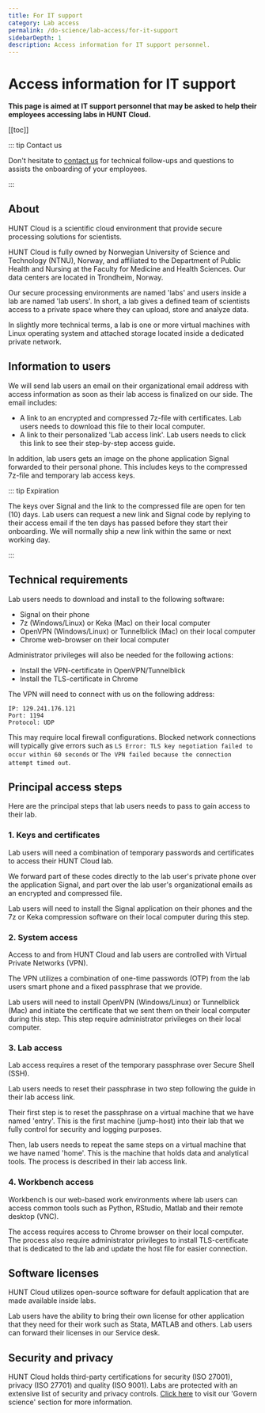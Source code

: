 ```yaml
---
title: For IT support
category: Lab access
permalink: /do-science/lab-access/for-it-support
sidebarDepth: 1
description: Access information for IT support personnel.
---
```


# Access information for IT support

**This page is aimed at IT support personnel that may be asked to help their employees accessing labs in HUNT Cloud.**

[[toc]]

::: tip Contact us

Don't hesitate to [contact us](/contact) for technical follow-ups and questions to assists the onboarding of your employees.

:::

## About 

HUNT Cloud is a scientific cloud environment that provide secure processing solutions for scientists.

HUNT Cloud is fully owned by Norwegian University of Science and Technology (NTNU), Norway, and affiliated to the Department of Public Health and Nursing at the Faculty for Medicine and Health Sciences. Our data centers are located in Trondheim, Norway.

Our secure processing environments are named 'labs' and users inside a lab are named 'lab users'. In short, a lab gives a defined team of scientists access to a private space where they can upload, store and analyze data.

In slightly more technical terms, a lab is one or more virtual machines with Linux operating system and  attached storage located inside a dedicated private network.

## Information to users

We will send lab users an email on their organizational email address with access information as soon as their lab access is finalized on our side. The email includes:


* A link to an encrypted and compressed 7z-file with certificates. Lab users needs to download this file to their local computer.
* A link to their personalized 'Lab access link'. Lab users needs to click this link to see their step-by-step access guide.

In addition, lab users gets an image on the phone application Signal forwarded to their personal phone. This includes keys to the compressed 7z-file and temporary lab access keys. 

::: tip Expiration

The keys over Signal and the link to the compressed file are open for ten (10) days. Lab users can request a new link and Signal code by replying to their access email if the ten days has passed before they start their onboarding. We will normally ship a new link within the same or next working day. 

:::


## Technical requirements

Lab users needs to download and install to the following software: 

* Signal on their phone
* 7z (Windows/Linux) or Keka (Mac) on their local computer
* OpenVPN (Windows/Linux) or Tunnelblick (Mac) on their local computer
* Chrome web-browser on their local computer

Administrator privileges will also be needed for the following actions: 

* Install the VPN-certificate in OpenVPN/Tunnelblick
* Install the TLS-certificate in Chrome

The VPN will need to connect with us on the following address: 

```
IP: 129.241.176.121
Port: 1194
Protocol: UDP
```

This may require local firewall configurations. Blocked network connections will typically give errors such as `LS Error: TLS key negotiation failed to occur within 60 seconds` or `The VPN failed because the connection attempt timed out`.

## Principal access steps

Here are the principal steps that lab users needs to pass to gain access to their lab. 

### 1. Keys and certificates

Lab users will need a combination of temporary passwords and certificates to access their HUNT Cloud lab. 

We forward part of these codes directly to the lab user's private phone over the application Signal, and part over the lab user's organizational emails as an encrypted and compressed file. 

Lab users will need to install the Signal application on their phones and the 7z or Keka compression software on their local computer during this step. 
 

### 2. System access

Access to and from HUNT Cloud and lab users are controlled with Virtual Private Networks (VPN). 

The VPN utilizes a combination of one-time passwords (OTP) from the lab users smart phone and a fixed passphrase that we provide.

Lab users will need to install OpenVPN (Windows/Linux) or Tunnelblick (Mac) and initiate the certificate that we sent them on their local computer during this step. This step require administrator privileges on their local computer.

### 3. Lab access

Lab access requires a reset of the temporary passphrase over Secure Shell (SSH).

Lab users needs to reset their passphrase in two step following the guide in their lab access link. 

Their first step is to reset the passphrase on a virtual machine that we have named 'entry'. This is the first machine (jump-host) into their lab that we fully control for security and logging purposes.

Then, lab users needs to repeat the same steps on a virtual machine that we have named 'home'. This is the machine that holds data and analytical tools. The process is described in their lab access link. 

### 4. Workbench access

Workbench is our web-based work environments where lab users can access common tools such as Python, RStudio, Matlab and their remote desktop (VNC).

The access requires access to Chrome browser on their local computer. The process also require administrator privileges to install TLS-certificate that is dedicated to the lab and update the host file for easier connection.


## Software licenses

HUNT Cloud utilizes open-source software for default application that are made available inside labs. 

Lab users have the ability to bring their own license for other application that they need for their work such as Stata, MATLAB and others. Lab users can forward their licenses in our Service desk.

## Security and privacy

HUNT Cloud holds third-party certifications for security (ISO 27001), privacy (ISO 27701) and quality (ISO 9001). Labs are protected with an extensive list of security and privacy controls. [Click here](/govern-science/) to visit our 'Govern science' section for more information.



